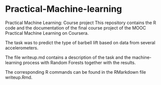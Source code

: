 # Practical-Machine-learning
Practical Machine Learning: Course project
This repository contains the R code and the documentation of the final course project of the MOOC Practical Machine Learning on Coursera.

The task was to predict the type of barbell lift based on data from several accelerometers.

The file writeup.md contains a description of the task and the machine-learning process with Random Forests together with the results.

The corresponding R commands can be found in the RMarkdown file writeup.Rmd.

